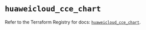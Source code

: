 # `huaweicloud_cce_chart`

Refer to the Terraform Registry for docs: [`huaweicloud_cce_chart`](https://registry.terraform.io/providers/huaweicloud/huaweicloud/1.71.1/docs/resources/cce_chart).
